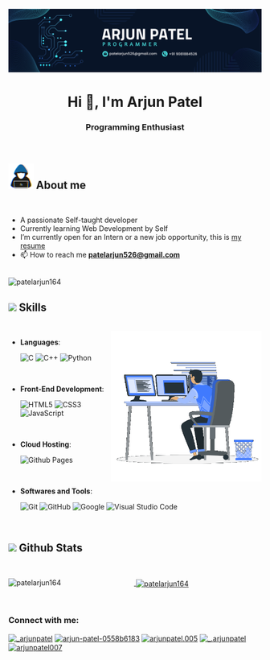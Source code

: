 ![logo](https://github.com/patelarjun164/patelarjun164/blob/main/Arjun%20Patel.png)
<h1 align="center">Hi 👋, I'm Arjun Patel</h1>
<h3 align="center">Programming Enthusiast</h3>
<br>



	
## <picture><img src = "https://github.com/0xAbdulKhalid/0xAbdulKhalid/raw/main/assets/mdImages/about_me.gif" width = 50px></picture> **About me**

<br>

- A passionate Self-taught developer
- Currently learning Web Development by Self
- I’m currently open for an Intern or a new job opportunity, this is [my resume](https://drive.google.com/file/d/1BLTDnhyV1ABYg-hN6Wb91iCz8aiJQCZt/view?usp=drivesdk)
- 📫 How to reach me **patelarjun526@gmail.com**
<br><br>
<p align="left"> <img src="https://komarev.com/ghpvc/?username=patelarjun164&label=Profile%20views&color=0e75b6&style=flat" alt="patelarjun164" /> </p>

## <img src="https://media2.giphy.com/media/QssGEmpkyEOhBCb7e1/giphy.gif?cid=ecf05e47a0n3gi1bfqntqmob8g9aid1oyj2wr3ds3mg700bl&rid=giphy.gif" width ="25"><b> Skills</b>
<br>
<picture> <img align="right" src="https://github.com/0xAbdulKhalid/0xAbdulKhalid/raw/main/assets/mdImages/Right_Side.gif" width = 300px></picture>
<p align="center">

- **Languages**:
    
    ![C](https://img.shields.io/badge/C%20-%232370ED.svg?style=for-the-badge&logo=c&logoColor=white)
    ![C++](https://img.shields.io/badge/C++%20-%2300599C.svg?style=for-the-badge&logo=c%2B%2B&logoColor=white)
    ![Python](https://img.shields.io/badge/Python%20-%2314354C.svg?style=for-the-badge&logo=python&logoColor=white)

<br>   
    
- **Front-End Development**:

   ![HTML5](https://img.shields.io/badge/HTML5%20-%23E34F26.svg?style=for-the-badge&logo=html5&logoColor=white)
   ![CSS3](https://img.shields.io/badge/CSS%20-%231572B6.svg?style=for-the-badge&logo=css3&logoColor=white)
   ![JavaScript](https://img.shields.io/badge/JavaScript%20-%23F7DF1E.svg?style=for-the-badge&logo=javascript&logoColor=black)

<br>

- **Cloud Hosting**:

    ![Github Pages](https://img.shields.io/badge/GitHub%20Pages-%23327FC7.svg?style=for-the-badge&logo=github&logoColor=white)
    
<br>

- **Softwares and Tools**:

    ![Git](https://img.shields.io/badge/git-%23F05033.svg?style=for-the-badge&logo=git&logoColor=white)
    ![GitHub](https://img.shields.io/badge/github-%23121011.svg?style=for-the-badge&logo=github&logoColor=white)
    ![Google](https://img.shields.io/badge/google-%234285F4.svg?style=for-the-badge&logo=google&logoColor=white)
    ![Visual Studio Code](https://img.shields.io/badge/Visual%20Studio%20Code-0078d7.svg?style=for-the-badge&logo=visual-studio-code&logoColor=white)

<br>   

</p>


## <img src="https://media.giphy.com/media/iY8CRBdQXODJSCERIr/giphy.gif" width="35"><b> Github Stats </b>
<br>

<div align="center">

<a href="https://github.com/patelarjun164/">
  <p><img align="left" src="https://github-readme-stats.vercel.app/api?username=patelarjun164&include_all_commits=true&count_private=true&show_icons=true&line_height=20&title_color=7A7ADB&icon_color=2234AE&text_color=D3D3D3&bg_color=0,000000,130F40" alt="patelarjun164" /></p>

  <p>&nbsp;<img align="center" src="https://github-readme-stats.vercel.app/api/top-langs?username=patelarjun164&show_icons=true&locale=en&layout=compact&line_height=20&title_color=7A7ADB&icon_color=2234AE&text_color=D3D3D3&bg_color=0,000000,130F40" alt="patelarjun164" /></p>

</a>
</div>

<br>

<h3 align="left">Connect with me:</h3>
<p align="left">
<a href="https://twitter.com/_arjunpatel" target="blank"><img align="center" src="https://raw.githubusercontent.com/rahuldkjain/github-profile-readme-generator/master/src/images/icons/Social/twitter.svg" alt="_arjunpatel" height="30" width="40" /></a>
<a href="https://linkedin.com/in/arjun-patel-0558b6183" target="blank"><img align="center" src="https://raw.githubusercontent.com/rahuldkjain/github-profile-readme-generator/master/src/images/icons/Social/linked-in-alt.svg" alt="arjun-patel-0558b6183" height="30" width="40" /></a>
<a href="https://fb.com/arjunpatel.005" target="blank"><img align="center" src="https://raw.githubusercontent.com/rahuldkjain/github-profile-readme-generator/master/src/images/icons/Social/facebook.svg" alt="arjunpatel.005" height="30" width="40" /></a>
<a href="https://instagram.com/_.arjunpatel" target="blank"><img align="center" src="https://raw.githubusercontent.com/rahuldkjain/github-profile-readme-generator/master/src/images/icons/Social/instagram.svg" alt="_.arjunpatel" height="30" width="40" /></a>
<a href="https://www.leetcode.com/arjunpatel007" target="blank"><img align="center" src="https://raw.githubusercontent.com/rahuldkjain/github-profile-readme-generator/master/src/images/icons/Social/leet-code.svg" alt="arjunpatel007" height="30" width="40" /></a>
</p>


